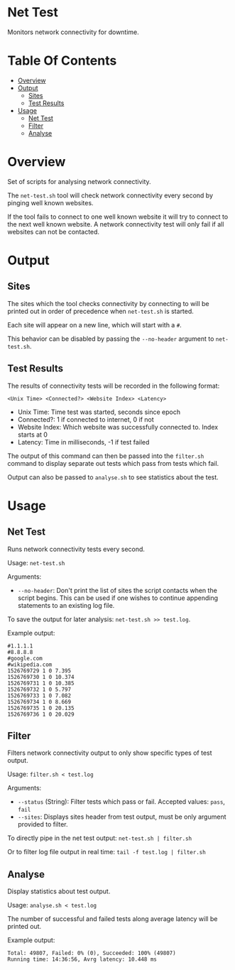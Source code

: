# Net Test
Monitors network connectivity for downtime.

# Table Of Contents
- [Overview](#overview)
- [Output](#output)
	- [Sites](#sites)
	- [Test Results](#test-results)
- [Usage](#usage)
	- [Net Test](#net-test)
	- [Filter](#filter)
	- [Analyse](#analyse)

# Overview
Set of scripts for analysing network connectivity.  

The `net-test.sh` tool will check network connectivity every second by 
pinging well known websites.  

If the tool fails to connect to one well known website it will try to connect 
to the next well known website. A network connectivity test will only fail if 
all websites can not be contacted.

# Output
## Sites
The sites which the tool checks connectivity by connecting to will be printed 
out in order of precedence when `net-test.sh` is started.

Each site will appear on a new line, which will start with a `#`.  

This behavior can be disabled by passing the `--no-header` argument to 
`net-test.sh`.

## Test Results
The results of connectivity tests will be recorded in the following format:

```
<Unix Time> <Connected?> <Website Index> <Latency>
```

- Unix Time: Time test was started, seconds since epoch
- Connected?: 1 if connected to internet, 0 if not
- Website Index: Which website was successfully connected to. Index starts at 0
- Latency: Time in milliseconds, -1 if test failed

The output of this command can then be passed into the `filter.sh` command to 
display separate out tests which pass from tests which fail.  

Output can also be passed to `analyse.sh` to see statistics about the test.

# Usage
## Net Test
Runs network connectivity tests every second.  

Usage: `net-test.sh`  

Arguments:

- `--no-header`: Don't print the list of sites the script contacts when the 
	        script begins. This can be used if one wishes to continue 
		appending statements to an existing log file.

To save the output for later analysis: `net-test.sh >> test.log`.  

Example output:

```
#1.1.1.1
#8.8.8.8
#google.com
#wikipedia.com
1526769729 1 0 7.395
1526769730 1 0 10.374
1526769731 1 0 10.385
1526769732 1 0 5.797
1526769733 1 0 7.082
1526769734 1 0 8.669
1526769735 1 0 20.135
1526769736 1 0 20.029
```

## Filter
Filters network connectivity output to only show specific types of test output.  

Usage: `filter.sh < test.log`  

Arguments:
- `--status` (String): Filter tests which pass or fail. Accepted values: 
                      `pass`, `fail`
- `--sites`: Displays sites header from test output, must be only argument 
	   provided to filter.

To directly pipe in the net test output: `net-test.sh | filter.sh`  

Or to filter log file output in real time: `tail -f test.log | filter.sh`

## Analyse
Display statistics about test output.  

Usage: `analyse.sh < test.log`  

The number of successful and failed tests along average latency will be printed 
out.  

Example output:

```
Total: 49807, Failed: 0% (0), Succeeded: 100% (49807)
Running time: 14:36:56, Avrg latency: 10.448 ms
```
